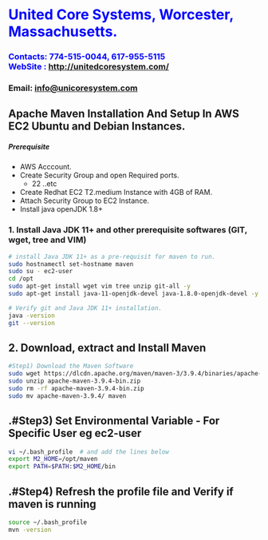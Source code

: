 #  **<span style="color:blue">United Core Systems, Worcester, Massachusetts.</span>**
### **<span style="color:blue">Contacts: 774-515-0044, 617-955-5115<br> WebSite : <http://unitedcoresystem.com/></span>**
### **Email: info@unicoresystem.com**


## Apache Maven Installation And Setup In AWS EC2 Ubuntu and Debian Instances.
##### Prerequisite
+ AWS Acccount.
+ Create Security Group and open Required ports.
   + 22 ..etc
+ Create Redhat EC2 T2.medium Instance with 4GB of RAM.
+ Attach Security Group to EC2 Instance.
+ Install java openJDK 1.8+

### 1. Install Java JDK 11+ and other prerequisite softwares (GIT, wget, tree and VIM)

``` sh
# install Java JDK 11+ as a pre-requisit for maven to run.
sudo hostnamectl set-hostname maven
sudo su - ec2-user
cd /opt
sudo apt-get install wget vim tree unzip git-all -y
sudo apt-get install java-11-openjdk-devel java-1.8.0-openjdk-devel -y

# Verify git and Java JDK 11+ installation.
java -version
git --version
```

## 2. Download, extract and Install Maven
``` sh
#Step1) Download the Maven Software
sudo wget https://dlcdn.apache.org/maven/maven-3/3.9.4/binaries/apache-maven-3.9.4-bin.zip
sudo unzip apache-maven-3.9.4-bin.zip
sudo rm -rf apache-maven-3.9.4-bin.zip
sudo mv apache-maven-3.9.4/ maven
```
## .#Step3) Set Environmental Variable  - For Specific User eg ec2-user
``` sh
vi ~/.bash_profile  # and add the lines below
export M2_HOME=/opt/maven
export PATH=$PATH:$M2_HOME/bin
```
## .#Step4) Refresh the profile file and Verify if maven is running
```sh
source ~/.bash_profile
mvn -version
```
